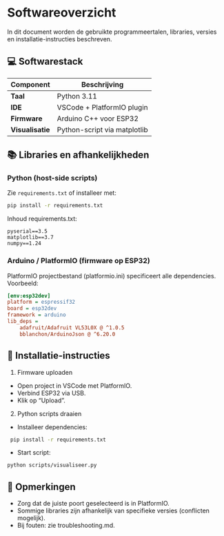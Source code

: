 # Softwareoverzicht

In dit document worden de gebruikte programmeertalen, libraries, versies en installatie-instructies beschreven.

## 💻 Softwarestack

| Component       | Beschrijving               |
|----------------|----------------------------|
| **Taal**        | Python 3.11                |
| **IDE**         | VSCode + PlatformIO plugin |
| **Firmware**    | Arduino C++ voor ESP32     |
| **Visualisatie**| Python-script via matplotlib |

## 📚 Libraries en afhankelijkheden

### Python (host-side scripts)

Zie `requirements.txt` of installeer met:

```bash
pip install -r requirements.txt
```

Inhoud requirements.txt:

```text
pyserial==3.5
matplotlib==3.7
numpy==1.24
```

### Arduino / PlatformIO (firmware op ESP32)

PlatformIO projectbestand (platformio.ini) specificeert alle dependencies. Voorbeeld:
```ini
[env:esp32dev]
platform = espressif32
board = esp32dev
framework = arduino
lib_deps =
    adafruit/Adafruit VL53L0X @ ^1.0.5
    bblanchon/ArduinoJson @ ^6.20.0
```

## 🚀 Installatie-instructies

1. Firmware uploaden
 - Open project in VSCode met PlatformIO.
 - Verbind ESP32 via USB.
 - Klik op “Upload”.
2. Python scripts draaien
 - Installeer dependencies:
 ```bash
  pip install -r requirements.txt
  ```
 - Start script:
 ```bash
 python scripts/visualiseer.py
 ```

## 📌 Opmerkingen
- Zorg dat de juiste poort geselecteerd is in PlatformIO.
- Sommige libraries zijn afhankelijk van specifieke versies (conflicten mogelijk).
- Bij fouten: zie troubleshooting.md.
